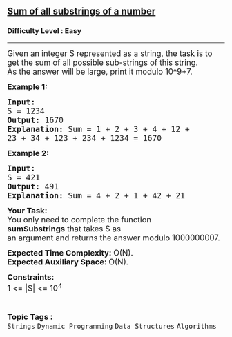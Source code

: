 <h2><a href="https://www.geeksforgeeks.org/problems/sum-of-all-substrings-of-a-number-1587115621/1?page=1&category=Dynamic%20Programming&difficulty=Easy&sortBy=submissions">Sum of all substrings of a number</a></h2><h3>Difficulty Level : Easy</h3><hr><div class="problems_problem_content__Xm_eO"><p><span style="font-size:18px">Given an integer&nbsp;S&nbsp;represented as a string, the task is to get the sum of all possible sub-strings of this string.<br>
As the answer will be large, print it modulo 10^9+7.</span></p>

<p><span style="font-size:18px"><strong>Example 1:</strong></span></p>

<pre><span style="font-size:18px"><strong>Input:
</strong>S = 1234
<strong>Output: </strong>1670<strong>
Explanation: </strong>Sum = 1 + 2 + 3 + 4 + 12 +
23 + 34 + 123 + 234 + 1234&nbsp;= 1670</span>
</pre>

<p><span style="font-size:18px"><strong>Example 2:</strong></span></p>

<pre><span style="font-size:18px"><strong>Input:
</strong>S = 421
<strong>Output: </strong>491<strong>
Explanation: </strong>Sum = 4 + 2 + 1 + 42 + 21</span></pre>

<p><span style="font-size:18px"><strong>Your Task:</strong><br>
You only need to complete the function <strong>sumSubstrings</strong>&nbsp;that takes S as an&nbsp;argument&nbsp;and&nbsp;returns&nbsp;the answer&nbsp;modulo 1000000007.</span></p>

<p><span style="font-size:18px"><strong>Expected Time Complexity:&nbsp;</strong>O(N).<br>
<strong>Expected Auxiliary Space:&nbsp;</strong>O(N).</span></p>

<p><span style="font-size:18px"><strong>Constraints:</strong><br>
1 &lt;= |S| &lt;= 10<sup>4</sup></span></p>
</div><br><p><span style=font-size:18px><strong>Topic Tags : </strong><br><code>Strings</code>&nbsp;<code>Dynamic Programming</code>&nbsp;<code>Data Structures</code>&nbsp;<code>Algorithms</code>&nbsp;